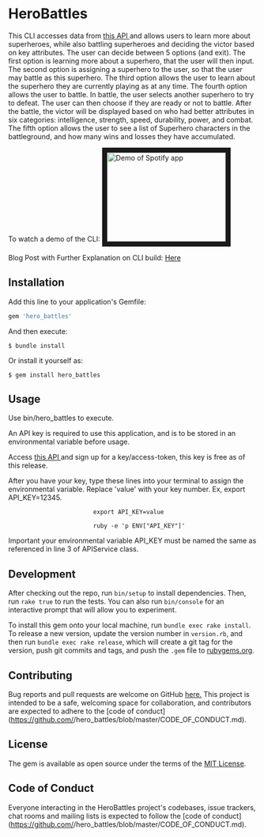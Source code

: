 # HeroBattles

This CLI accesses data from <a href="https://www.superheroapi.com/" /> this API </a> and allows users to learn more about superheroes, while also battling superheroes and deciding the victor based on key attributes. The user can decide between 5 options (and exit). The first option is learning more about a superhero, that the user will then input. The second option is assigning a superhero to the user, so that the user may battle as this superhero. The third option allows the user to learn about the superhero they are currently playing as at any time. The fourth option allows the user to battle. In battle, the user selects another superhero to try to defeat. The user can then choose if they are ready or not to battle. After the battle, the victor will be displayed based on who had better attributes in six categories: intelligence, strength, speed, durability, power, and combat. The fifth option allows the user to see a list of Superhero characters in the battleground, and how many wins and losses they have accumulated.

To watch a demo of the CLI:
<a href="https://youtu.be/oVP5I1QeQQ0
" target="_blank"><img src="http://img.youtube.com/vi/oVP5I1QeQQ0/0.jpg" 
alt="Demo of Spotify app" width="240" height="180" border="10" /></a>

Blog Post with Further Explanation on CLI build:
<a href="https://hopegipson.github.io/superhero_battle_simulator_cli"/> Here</a>


## Installation

Add this line to your application's Gemfile:

```ruby
gem 'hero_battles'
```

And then execute:

    $ bundle install

Or install it yourself as:

    $ gem install hero_battles

## Usage
Use bin/hero_battles to execute.

An API key is required to use this application, and is to be stored in an environmental variable before usage.

 Access <a href="https://www.superheroapi.com/" /> this API </a>  and sign up for a key/access-token, this key is free as of this release.

After you have your key, type these lines into your terminal to assign the environmental variable. Replace 'value' with your key number. Ex, export API_KEY=12345.

                            export API_KEY=value

                            ruby -e 'p ENV["API_KEY"]'
                            
Important your environmental variable API_KEY must be named the same as referenced in line 3 of APIService class.



## Development

After checking out the repo, run `bin/setup` to install dependencies. Then, run `rake true` to run the tests. You can also run `bin/console` for an interactive prompt that will allow you to experiment.

To install this gem onto your local machine, run `bundle exec rake install`. To release a new version, update the version number in `version.rb`, and then run `bundle exec rake release`, which will create a git tag for the version, push git commits and tags, and push the `.gem` file to [rubygems.org](https://rubygems.org).

## Contributing

Bug reports and pull requests are welcome on GitHub <a href="https://github.com/hopegipson/hero_battles"/> here.</a> This project is intended to be a safe, welcoming space for collaboration, and contributors are expected to adhere to the [code of conduct](https://github.com/<github username>/hero_battles/blob/master/CODE_OF_CONDUCT.md).


## License

The gem is available as open source under the terms of the [MIT License](https://opensource.org/licenses/MIT).

## Code of Conduct

Everyone interacting in the HeroBattles project's codebases, issue trackers, chat rooms and mailing lists is expected to follow the [code of conduct](https://github.com/<github username>/hero_battles/blob/master/CODE_OF_CONDUCT.md).
